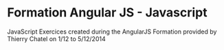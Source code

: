 # Formation Angular JS - Javascript

JavaScript Exercices created during the AngularJS Formation provided by Thierry Chatel on 1/12 to 5/12/2014
